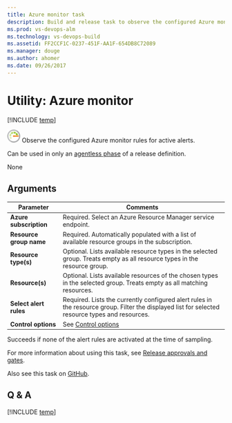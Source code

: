 ```yaml
---
title: Azure monitor task 
description: Build and release task to observe the configured Azure monitor rules for active alerts in VSTS and TFS
ms.prod: vs-devops-alm
ms.technology: vs-devops-build
ms.assetid: FF2CCF1C-0237-451F-AA1F-654DB8C72089
ms.manager: douge
ms.author: ahomer
ms.date: 09/26/2017
---
```


# Utility: Azure monitor

[!INCLUDE [temp](../../_shared/version-tfs-2015-update.md)]

![](_img/azure-monitor.png) Observe the configured Azure monitor rules for active alerts.

Can be used in only an [agentless phase](../../concepts/process/phases.md#agentless-phase) of a release definition.

None

## Arguments

| Parameter | Comments |
| --- | --- |
| **Azure subscription** | Required. Select an Azure Resource Manager service endpoint. |
| **Resource group name** | Required. Automatically populated with a list of available resource groups in the subscription. |
| **Resource type(s)** | Optional. Lists available resource types in the selected group. Treats empty as all resource types in the resource group. |
| **Resource(s)** | Optional. Lists available resources of the chosen types in the selected group. Treats empty as all matching resources. |
| **Select alert rules** | Required. Lists the currently configured alert rules in the resource group. Filter the displayed list for selected resource types and resources. |
| **Control options** | See [Control options](../../concepts/process/tasks.md#controloptions) |

Succeeds if none of the alert rules are activated at the time of sampling.

For more information about using this task, see [Release approvals and gates](../../concepts/definitions/release/approvals/index.md).

Also see this task on [GitHub](https://github.com/Microsoft/vsts-tasks/tree/master/Tasks/AzureMonitor).

## Q & A

<!-- BEGINSECTION class="md-qanda" -->

[!INCLUDE [temp](../../_shared/qa-versions.md)]

<!-- ENDSECTION -->
